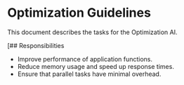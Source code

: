# Optimization Guidelines

This document describes the tasks for the Optimization AI. 

[## Responsibilities
- Improve performance of application functions.
- Reduce memory usage and speed up response times.
- Ensure that parallel tasks have minimal overhead.
